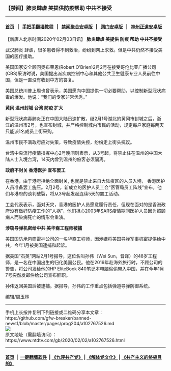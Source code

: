 ### 【禁闻】肺炎肆虐 美提供防疫帮助 中共不接受
------------------------

#### [首页](https://github.com/gfw-breaker/banned-news1/blob/master/README.md) &nbsp;&nbsp;|&nbsp;&nbsp; [手把手翻墙教程](https://github.com/gfw-breaker/guides/wiki) &nbsp;&nbsp;|&nbsp;&nbsp; [禁闻聚合安卓版](https://github.com/gfw-breaker/bn-android) &nbsp;&nbsp;|&nbsp;&nbsp; [网门安卓版](https://github.com/oGate2/oGate) &nbsp;&nbsp;|&nbsp;&nbsp; [神州正道安卓版](https://github.com/SzzdOgate/update) 



<div><div class="post_content" itemprop="articleBody">
 <p>
  【新唐人北京时间2020年02月03日讯】
  <strong>
   肺炎肆虐 美提供
   <ok href="https://www.ntdtv.com/gb/防疫.htm">
    防疫
   </ok>
   帮助 中共不接受
  </strong>
 </p>
 <p>
  <ok href="https://www.ntdtv.com/gb/武汉肺炎.htm">
   武汉肺炎
  </ok>
  肆虐，很多患者得不到救治，纷纷到网上求救。但是中共仍然不接受美国的医疗援助。
 </p>
 <p>
  美国国家安全顾问奥布莱恩(Robert O’Brien)2月2号在接受哥伦比亚广播公司(CBS)采访时说，美国提出派疾病控制中心和其他公共卫生健康专业人员前往中国，但是一直没有收到中方的答复。
 </p>
 <p>
  美国总统川普上周也曾表示，美国愿向中国提供一切必要帮助，以控制新型冠状病毒的爆发。他说：“我们的专家非常优秀。”
 </p>
 <p>
  <strong>
   黄冈
   <ok href="https://www.ntdtv.com/gb/温州封城.htm">
    温州封城
   </ok>
   台湾
   <ok href="https://www.ntdtv.com/gb/防疫.htm">
    防疫
   </ok>
   扩大
  </strong>
 </p>
 <p>
  新型冠状病毒肺炎正在中国大陆迅速扩散，继2月1号湖北的黄冈市封城之后，浙江的温州市2号，也宣布封城，并严格控制城内市民的活动，规定每户家庭每两天只能派1名成员上街采购。
 </p>
 <p>
  温州市民不满政府应对失策，导致疫情失控，纷纷走上街头抗议。
 </p>
 <p>
  台湾中央流行疫情指挥中心2号晚间则表示，从3号起，将禁止住在温州的中国大陆人士入境台湾，14天内曾到温州的旅客必须隔离。
 </p>
 <p>
  <strong>
   政府不封关
   <ok href="https://www.ntdtv.com/gb/香港医护.htm">
    香港医护
   </ok>
   宣布罢工
  </strong>
 </p>
 <p>
  在香港，由于港府拒绝全面封关, 也就是禁止来自大陆疫区的人员入境，
  <ok href="https://www.ntdtv.com/gb/香港医护.htm">
   香港医护
  </ok>
  人员准备罢工施压。2月2号，新成立的医护人员工会“医管局员工阵线”宣布，他们与港府的谈判破裂，将从3号起发起连续5天的罢工活动。
 </p>
 <p>
  工会代表表示，面对天灾，香港的医护人员愿意履行责任，但现在面对的是香港政府没有做好防疫工作的“人祸”，他们担心2003年SARS疫情期间医护人员因为照顾病人而染病死亡的情形会重演。
 </p>
 <p>
  <strong>
   涉窃导弹机密给中共 美华裔工程师被捕
  </strong>
 </p>
 <p>
  美国国防承包商雷神公司的一名华裔工程师，因涉嫌将美国导弹军事机密提供给中共，今年1月被美国逮捕和起诉。
 </p>
 <p>
  据美国“石英”网站2月1号报导，这位名叫孙伟（Wei Sun，音译）的48岁工程师，是一名在中国出生的归化美国公民。他在2019年赴海外旅行时，不顾公司的警告，将公司发给他的HP EliteBook 840笔记本电脑偷偷带入中国，并在今年1月7号突然发邮件给公司宣布辞职。
 </p>
 <p>
  孙伟返回美国后被逮捕。据报导，孙伟的工作重点包括弹道导弹防御系统。
 </p>
 <p>
  编辑/周玉林
 </p>
 <div class="single_ad">
 </div>
</div>
</div>
<hr/>
手机上长按并复制下列链接或二维码分享本文章：<br/>
https://github.com/gfw-breaker/banned-news1/blob/master/pages/prog204/a102767526.md <br/>
<a href='https://github.com/gfw-breaker/banned-news1/blob/master/pages/prog204/a102767526.md'><img src='https://github.com/gfw-breaker/banned-news1/blob/master/pages/prog204/a102767526.md.png'/></a> <br/>
原文地址（需翻墙访问）：https://www.ntdtv.com/gb/2020/02/02/a102767526.html


------------------------
#### [首页](https://github.com/gfw-breaker/banned-news1/blob/master/README.md) &nbsp;|&nbsp; [一键翻墙软件](https://github.com/gfw-breaker/nogfw/blob/master/README.md) &nbsp;| [《九评共产党》](https://github.com/gfw-breaker/9ping.md/blob/master/README.md#九评之一评共产党是什么) | [《解体党文化》](https://github.com/gfw-breaker/jtdwh.md/blob/master/README.md) | [《共产主义的终极目的》](https://github.com/gfw-breaker/gczydzjmd.md/blob/master/README.md)


<img src='http://gfw-breaker.win/banned-news/pages/prog204/a102767526.md' width='0px' height='0px'/>
